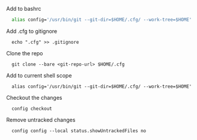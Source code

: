 Add to bashrc
```sh
  alias config='/usr/bin/git --git-dir=$HOME/.cfg/ --work-tree=$HOME'
```

Add .cfg to gitignore
```
  echo ".cfg" >> .gitignore
```

Clone the repo
```
  git clone --bare <git-repo-url> $HOME/.cfg
```

Add to current shell scope
```
  alias config='/usr/bin/git --git-dir=$HOME/.cfg/ --work-tree=$HOME'
```

Checkout the changes
```
  config checkout
```

Remove untracked changes
```
  config config --local status.showUntrackedFiles no
```
